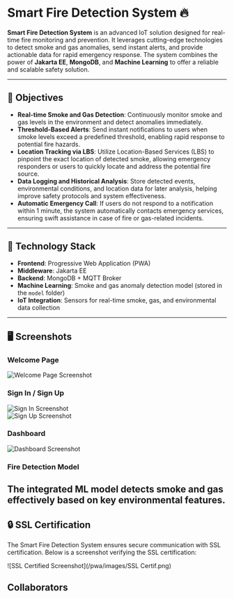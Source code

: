 # Smart Fire Detection System 🔥  

**Smart Fire Detection System** is an advanced IoT solution designed for real-time fire monitoring and prevention. It leverages cutting-edge technologies to detect smoke and gas anomalies, send instant alerts, and provide actionable data for rapid emergency response. The system combines the power of **Jakarta EE**, **MongoDB**, and **Machine Learning** to offer a reliable and scalable safety solution.

---

## 🎯 Objectives  
- **Real-time Smoke and Gas Detection**: Continuously monitor smoke and gas levels in the environment and detect anomalies immediately.  
- **Threshold-Based Alerts**: Send instant notifications to users when smoke levels exceed a predefined threshold, enabling rapid response to potential fire hazards.  
- **Location Tracking via LBS**: Utilize Location-Based Services (LBS) to pinpoint the exact location of detected smoke, allowing emergency responders or users to quickly locate and address the potential fire source.  
- **Data Logging and Historical Analysis**: Store detected events, environmental conditions, and location data for later analysis, helping improve safety protocols and system effectiveness.  
- **Automatic Emergency Call**: If users do not respond to a notification within 1 minute, the system automatically contacts emergency services, ensuring swift assistance in case of fire or gas-related incidents.  

---

## 🚀 Technology Stack  
- **Frontend**: Progressive Web Application (PWA)  
- **Middleware**: Jakarta EE  
- **Backend**: MongoDB + MQTT Broker  
- **Machine Learning**: Smoke and gas anomaly detection model (stored in the `model` folder)  
- **IoT Integration**: Sensors for real-time smoke, gas, and environmental data collection  

---

## 🖥️ Screenshots  

### Welcome Page  
![Welcome Page Screenshot](/pwa/images/welcome.jpeg)  

### Sign In / Sign Up  
![Sign In Screenshot](/pwa/images/signin.jpeg)  
![Sign Up Screenshot](/pwa/images/signup.jpeg)  

### Dashboard  
![Dashboard Screenshot](/pwa/images/dashboard.png)  

### Fire Detection Model  
The integrated ML model detects smoke and gas effectively based on key environmental features. 
---

## 🔒 SSL Certification  
The Smart Fire Detection System ensures secure communication with SSL certification. Below is a screenshot verifying the SSL certification:  

![SSL Certified Screenshot](/pwa/images/SSL Certif.png)  

## Collaborators
<a href="[https://https://github.com/BacemAhmed](https://github.com/bacemah)">  
</a>
